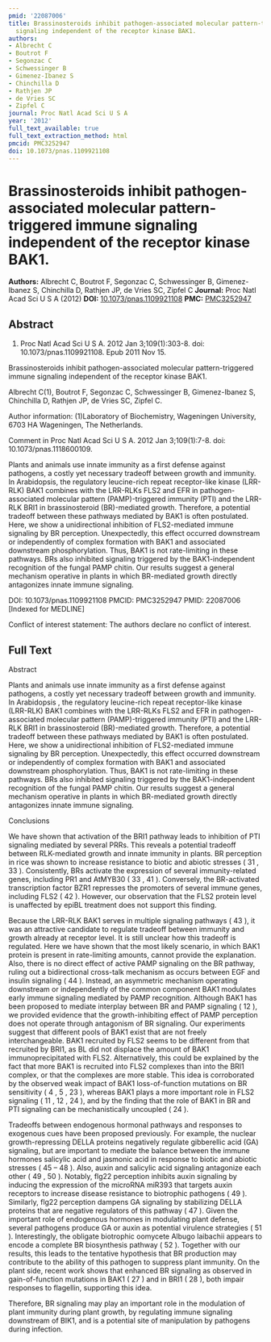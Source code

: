 ```yaml
---
pmid: '22087006'
title: Brassinosteroids inhibit pathogen-associated molecular pattern-triggered immune
  signaling independent of the receptor kinase BAK1.
authors:
- Albrecht C
- Boutrot F
- Segonzac C
- Schwessinger B
- Gimenez-Ibanez S
- Chinchilla D
- Rathjen JP
- de Vries SC
- Zipfel C
journal: Proc Natl Acad Sci U S A
year: '2012'
full_text_available: true
full_text_extraction_method: html
pmcid: PMC3252947
doi: 10.1073/pnas.1109921108
---
```


# Brassinosteroids inhibit pathogen-associated molecular pattern-triggered immune signaling independent of the receptor kinase BAK1.
**Authors:** Albrecht C, Boutrot F, Segonzac C, Schwessinger B, Gimenez-Ibanez S, Chinchilla D, Rathjen JP, de Vries SC, Zipfel C
**Journal:** Proc Natl Acad Sci U S A (2012)
**DOI:** [10.1073/pnas.1109921108](https://doi.org/10.1073/pnas.1109921108)
**PMC:** [PMC3252947](https://www.ncbi.nlm.nih.gov/pmc/articles/PMC3252947/)

## Abstract

1. Proc Natl Acad Sci U S A. 2012 Jan 3;109(1):303-8. doi:
10.1073/pnas.1109921108.  Epub 2011 Nov 15.

Brassinosteroids inhibit pathogen-associated molecular pattern-triggered immune 
signaling independent of the receptor kinase BAK1.

Albrecht C(1), Boutrot F, Segonzac C, Schwessinger B, Gimenez-Ibanez S, 
Chinchilla D, Rathjen JP, de Vries SC, Zipfel C.

Author information:
(1)Laboratory of Biochemistry, Wageningen University, 6703 HA Wageningen, The 
Netherlands.

Comment in
    Proc Natl Acad Sci U S A. 2012 Jan 3;109(1):7-8. doi: 
10.1073/pnas.1118600109.

Plants and animals use innate immunity as a first defense against pathogens, a 
costly yet necessary tradeoff between growth and immunity. In Arabidopsis, the 
regulatory leucine-rich repeat receptor-like kinase (LRR-RLK) BAK1 combines with 
the LRR-RLKs FLS2 and EFR in pathogen-associated molecular pattern 
(PAMP)-triggered immunity (PTI) and the LRR-RLK BRI1 in brassinosteroid 
(BR)-mediated growth. Therefore, a potential tradeoff between these pathways 
mediated by BAK1 is often postulated. Here, we show a unidirectional inhibition 
of FLS2-mediated immune signaling by BR perception. Unexpectedly, this effect 
occurred downstream or independently of complex formation with BAK1 and 
associated downstream phosphorylation. Thus, BAK1 is not rate-limiting in these 
pathways. BRs also inhibited signaling triggered by the BAK1-independent 
recognition of the fungal PAMP chitin. Our results suggest a general mechanism 
operative in plants in which BR-mediated growth directly antagonizes innate 
immune signaling.

DOI: 10.1073/pnas.1109921108
PMCID: PMC3252947
PMID: 22087006 [Indexed for MEDLINE]

Conflict of interest statement: The authors declare no conflict of interest.

## Full Text

Abstract

Plants and animals use innate immunity as a first defense against pathogens, a costly yet necessary tradeoff between growth and immunity. In Arabidopsis , the regulatory leucine-rich repeat receptor-like kinase (LRR-RLK) BAK1 combines with the LRR-RLKs FLS2 and EFR in pathogen-associated molecular pattern (PAMP)-triggered immunity (PTI) and the LRR-RLK BRI1 in brassinosteroid (BR)-mediated growth. Therefore, a potential tradeoff between these pathways mediated by BAK1 is often postulated. Here, we show a unidirectional inhibition of FLS2-mediated immune signaling by BR perception. Unexpectedly, this effect occurred downstream or independently of complex formation with BAK1 and associated downstream phosphorylation. Thus, BAK1 is not rate-limiting in these pathways. BRs also inhibited signaling triggered by the BAK1-independent recognition of the fungal PAMP chitin. Our results suggest a general mechanism operative in plants in which BR-mediated growth directly antagonizes innate immune signaling.

Conclusions

We have shown that activation of the BRI1 pathway leads to inhibition of PTI signaling mediated by several PRRs. This reveals a potential tradeoff between RLK-mediated growth and innate immunity in plants. BR perception in rice was shown to increase resistance to biotic and abiotic stresses ( 31 , 33 ). Consistently, BRs activate the expression of several immunity-related genes, including PR1 and AtMYB30 ( 33 , 41 ). Conversely, the BR-activated transcription factor BZR1 represses the promoters of several immune genes, including FLS2 ( 42 ). However, our observation that the FLS2 protein level is unaffected by epiBL treatment does not support this finding.

Because the LRR-RLK BAK1 serves in multiple signaling pathways ( 43 ), it was an attractive candidate to regulate tradeoff between immunity and growth already at receptor level. It is still unclear how this tradeoff is regulated. Here we have shown that the most likely scenario, in which BAK1 protein is present in rate-limiting amounts, cannot provide the explanation. Also, there is no direct effect of active PAMP signaling on the BR pathway, ruling out a bidirectional cross-talk mechanism as occurs between EGF and insulin signaling ( 44 ). Instead, an asymmetric mechanism operating downstream or independently of the common component BAK1 modulates early immune signaling mediated by PAMP recognition. Although BAK1 has been proposed to mediate interplay between BR and PAMP signaling ( 12 ), we provided evidence that the growth-inhibiting effect of PAMP perception does not operate through antagonism of BR signaling. Our experiments suggest that different pools of BAK1 exist that are not freely interchangeable. BAK1 recruited by FLS2 seems to be different from that recruited by BRI1, as BL did not displace the amount of BAK1 immunoprecipitated with FLS2. Alternatively, this could be explained by the fact that more BAK1 is recruited into FLS2 complexes than into the BRI1 complex, or that the complexes are more stable. This idea is corroborated by the observed weak impact of BAK1 loss-of-function mutations on BR sensitivity ( 4 , 5 , 23 ), whereas BAK1 plays a more important role in FLS2 signaling ( 11 , 12 , 24 ), and by the finding that the role of BAK1 in BR and PTI signaling can be mechanistically uncoupled ( 24 ).

Tradeoffs between endogenous hormonal pathways and responses to exogenous cues have been proposed previously. For example, the nuclear growth-repressing DELLA proteins negatively regulate gibberellic acid (GA) signaling, but are important to mediate the balance between the immune hormones salicylic acid and jasmonic acid in response to biotic and abiotic stresses ( 45 – 48 ). Also, auxin and salicylic acid signaling antagonize each other ( 49 , 50 ). Notably, flg22 perception inhibits auxin signaling by inducing the expression of the microRNA miR393 that targets auxin receptors to increase disease resistance to biotrophic pathogens ( 49 ). Similarly, flg22 perception dampens GA signaling by stabilizing DELLA proteins that are negative regulators of this pathway ( 47 ). Given the important role of endogenous hormones in modulating plant defense, several pathogens produce GA or auxin as potential virulence strategies ( 51 ). Interestingly, the obligate biotrophic oomycete Albugo laibachii appears to encode a complete BR biosynthesis pathway ( 52 ). Together with our results, this leads to the tentative hypothesis that BR production may contribute to the ability of this pathogen to suppress plant immunity. On the plant side, recent work shows that enhanced BR signaling as observed in gain-of-function mutations in BAK1 ( 27 ) and in BRI1 ( 28 ), both impair responses to flagellin, supporting this idea.

Therefore, BR signaling may play an important role in the modulation of plant immunity during plant growth, by regulating immune signaling downstream of BIK1, and is a potential site of manipulation by pathogens during infection.
